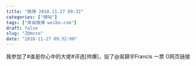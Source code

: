 ```yaml
---
title: "微博 2010.11.27 09:32"
categories: ["嘀咕"]
tags: ["来自微博 weibo.com"]
draft: false
slug: "ZQmvso"
date: "2010-11-27 09:32:00"
---
```


<p>我参加了#谁是你心中的大佬#评选[帅爆]，投了@吳鎮宇Francis 一票 O网页链接 ​​​​</p>
